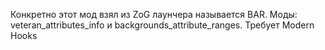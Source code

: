 Конкретно этот мод взял из ZoG лаунчера называется BAR.
Моды: veteran_attributes_info и backgrounds_attribute_ranges.
Требует Modern Hooks
